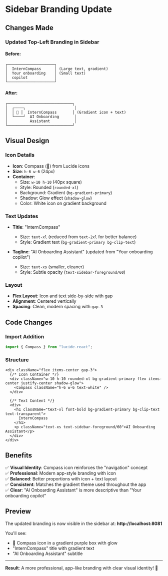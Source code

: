 # Sidebar Branding Update

## Changes Made

### Updated Top-Left Branding in Sidebar

#### Before:
```
┌─────────────────────┐
│  InternCompass      │ (Large text, gradient)
│  Your onboarding    │ (Small text)
│  copilot            │
└─────────────────────┘
```

#### After:
```
┌─────────────────────────────┐
│  ┌────┐                      │
│  │ 🧭 │  InternCompass       │ (Gradient icon + text)
│  └────┘  AI Onboarding       │
│          Assistant           │
└─────────────────────────────┘
```

## Visual Design

### Icon Details
- **Icon**: Compass (🧭) from Lucide icons
- **Size**: `h-6 w-6` (24px)
- **Container**: 
  - Size: `w-10 h-10` (40px square)
  - Style: Rounded (`rounded-xl`)
  - Background: Gradient (`bg-gradient-primary`)
  - Shadow: Glow effect (`shadow-glow`)
  - Color: White icon on gradient background

### Text Updates
- **Title**: "InternCompass"
  - Size: `text-xl` (reduced from `text-2xl` for better balance)
  - Style: Gradient text (`bg-gradient-primary bg-clip-text`)
  
- **Tagline**: "AI Onboarding Assistant" (updated from "Your onboarding copilot")
  - Size: `text-xs` (smaller, cleaner)
  - Style: Subtle opacity (`text-sidebar-foreground/60`)

### Layout
- **Flex Layout**: Icon and text side-by-side with gap
- **Alignment**: Centered vertically
- **Spacing**: Clean, modern spacing with `gap-3`

## Code Changes

### Import Addition
```typescript
import { Compass } from "lucide-react";
```

### Structure
```tsx
<div className="flex items-center gap-3">
  {/* Icon Container */}
  <div className="w-10 h-10 rounded-xl bg-gradient-primary flex items-center justify-center shadow-glow">
    <Compass className="h-6 w-6 text-white" />
  </div>
  
  {/* Text Content */}
  <div>
    <h1 className="text-xl font-bold bg-gradient-primary bg-clip-text text-transparent">
      InternCompass
    </h1>
    <p className="text-xs text-sidebar-foreground/60">AI Onboarding Assistant</p>
  </div>
</div>
```

## Benefits

✅ **Visual Identity**: Compass icon reinforces the "navigation" concept  
✅ **Professional**: Modern app-style branding with icon  
✅ **Balanced**: Better proportions with icon + text layout  
✅ **Consistent**: Matches the gradient theme used throughout the app  
✅ **Clear**: "AI Onboarding Assistant" is more descriptive than "Your onboarding copilot"  

## Preview

The updated branding is now visible in the sidebar at: **http://localhost:8081**

You'll see:
- 🧭 Compass icon in a gradient purple box with glow
- "InternCompass" title with gradient text
- "AI Onboarding Assistant" subtitle

---

**Result**: A more professional, app-like branding with clear visual identity! 🎉

